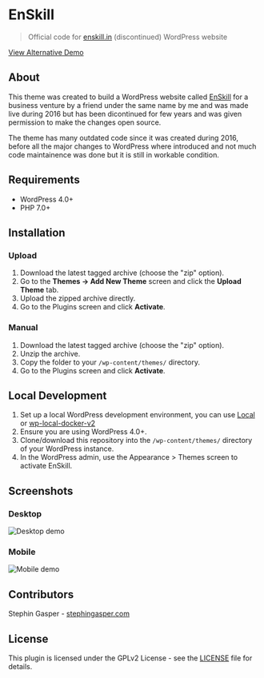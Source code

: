 # EnSkill

> Official code for [enskill.in](https://enskill.in/) (discontinued) WordPress website

[View Alternative Demo](https://enskill.rf.gd/)

## About

This theme was created to build a WordPress website called [EnSkill](https://enskill.in/) for a business venture by a friend under the same name by me and was made live during 2016 but has been dicontinued for few years and was given permission to make the changes open source.

The theme has many outdated code since it was created during 2016, before all the major changes to WordPress where introduced and not much code maintainence was done but it is still in workable condition.

## Requirements

* WordPress 4.0+
* PHP 7.0+

## Installation

### Upload

1. Download the latest tagged archive (choose the "zip" option).
2. Go to the **Themes -> Add New Theme** screen and click the **Upload Theme** tab.
3. Upload the zipped archive directly.
4. Go to the Plugins screen and click **Activate**.

### Manual

1. Download the latest tagged archive (choose the "zip" option).
2. Unzip the archive.
3. Copy the folder to your `/wp-content/themes/` directory.
4. Go to the Plugins screen and click **Activate**.

## Local Development

1. Set up a local WordPress development environment, you can use [Local](https://localwp.com/) or [wp-local-docker-v2](https://github.com/10up/wp-local-docker-v2)
2. Ensure you are using WordPress 4.0+.
3. Clone/download this repository into the `/wp-content/themes/` directory of your WordPress instance.
4. In the WordPress admin, use the Appearance > Themes screen to activate EnSkill.

## Screenshots

### Desktop

![Desktop demo](https://i.ibb.co/tDBx3NY/enskill-desktop.png)

### Mobile

![Mobile demo](https://i.ibb.co/SR3mgKj/enskill-mobile.png)

## Contributors

Stephin Gasper - [stephingasper.com](https://stephin-gasper.vercel.app/)

## License

This plugin is licensed under the GPLv2 License - see the [LICENSE](LICENSE) file for details.
